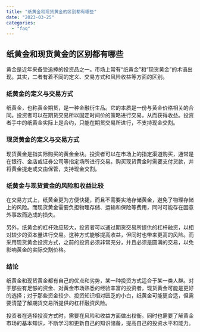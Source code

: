 ```yaml
---
title: "纸黄金和现货黄金的区别都有哪些"
date: "2023-03-25"
categories: 
  - "faq"
---
```


## 纸黄金和现货黄金的区别都有哪些

黄金是近年来备受追捧的投资品之一。市场上常有“纸黄金”和“现货黄金”的术语出现。其实，二者有着不同的定义、交易方式和风险收益等方面的区别。

### 纸黄金的定义与交易方式

纸黄金，也称黄金期货，是一种金融衍生品。它的本质是一份与黄金价格相关的合同。投资者可以在期货交易所以固定时间价的策略进行交易，从而获得收益。投资者手中的纸黄金实际上是合约，只能在期货交易所进行，不支持现金交割。

### 现货黄金的定义与交易方式

现货黄金是指实际购买的黄金金块。投资者可以在市场上的指定渠道购买，通常是在银行、金店或证券公司等指定场所进行交易。购买现货黄金时需要支付货款，并将黄金提走或交由保管，支持现金交割。

### 纸黄金与现货黄金的风险和收益比较

在交易方式上，纸黄金更为方便快捷，而且不需要实地存储黄金，避免了物理存储上的风险。而现货黄金需要负担物理存储、运输和保险等费用，同时可能存在因意外事故而造成的损失。

另外，纸黄金的杠杆效应较大，投资者可以通过期货交易所提供的杠杆融资，以相对较少的资本量进行交易。这种方式能够提高收益，但同时也带来更高的风险。而采用现货黄金投资方式，之前的投资必须非常充分，并且必须是圆满的交易，以免影响黄金的实际交割价格。

### 结论

纸黄金和现货黄金都有自己的优点和劣势，某一种投资方式适合于某一类人群。对于那些有足够的资金、对黄金市场熟悉的经验丰富的投资者，现货黄金可能是更好的选择；对于那些资金较少、投资知识相对匮乏的小白，纸黄金可能更合适，但需要清楚了解期货交易所提供的杠杆融资风险。

投资者在选择投资方式时，需要在风险和收益方面做出权衡。同时也需要了解黄金市场的基本知识，不断学习和更新自己的知识储备，提高自己的投资水平和能力。
